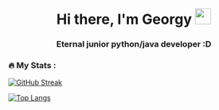 <h1 align="center">Hi there, I'm Georgy
<img src="https://github.com/blackcater/blackcater/raw/main/images/Hi.gif" height="32"/></h1>
<h3 align="center">Eternal junior python/java developer :D</h3>

### :fire: My Stats :
[![GitHub Streak](http://github-readme-streak-stats.herokuapp.com?user=ar1ls&theme=dark&background=000000)](https://git.io/streak-stats)

[![Top Langs](https://github-readme-stats.vercel.app/api/top-langs/?username=ar1ls&layout=compact&theme=vision-friendly-dark)](https://github.com/anuraghazra/github-readme-stats)
